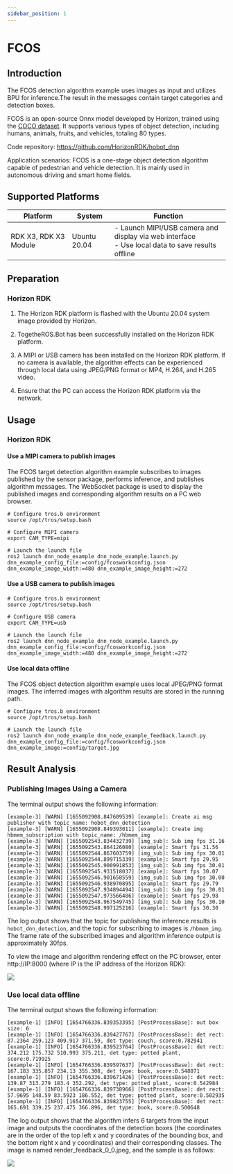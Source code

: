```yaml
---
sidebar_position: 1
---
```

# FCOS

## Introduction

The FCOS detection algorithm example uses images as input and utilizes BPU for inference.The result in the messages contain target categories and detection boxes.

FCOS is an open-source Onnx model developed by Horizon, trained using the [COCO dataset](http://cocodataset.org/). It supports various types of object detection, including humans, animals, fruits, and vehicles, totaling 80 types.

Code repository: <https://github.com/HorizonRDK/hobot_dnn>

Application scenarios: FCOS is a one-stage object detection algorithm capable of pedestrian and vehicle detection. It is mainly used in autonomous driving and smart home fields.

## Supported Platforms

| Platform          | System | Function                                       |
| ----------------- | ---------------- | ----------------------------------------------------------- |
| RDK X3, RDK X3 Module | Ubuntu 20.04       | - Launch MIPI/USB camera and display via web interface<br/>- Use local data to save results offline |

## Preparation

### Horizon RDK

1. The Horizon RDK platform is flashed with the Ubuntu 20.04 system image provided by Horizon.

2. TogetheROS.Bot has been successfully installed on the Horizon RDK platform.

3. A MIPI or USB camera has been installed on the Horizon RDK platform. If no camera is available, the algorithm effects can be experienced through local data using JPEG/PNG format or MP4, H.264, and H.265 video.

4. Ensure that the PC can access the Horizon RDK platform via the network.

## Usage

### Horizon RDK

#### Use a MIPI camera to publish images

The FCOS target detection algorithm example subscribes to images published by the sensor package, performs inference, and publishes algorithm messages. The WebSocket package is used to display the published images and corresponding algorithm results on a PC web browser.

```shell
# Configure tros.b environment
source /opt/tros/setup.bash

# Configure MIPI camera
export CAM_TYPE=mipi

# Launch the launch file
ros2 launch dnn_node_example dnn_node_example.launch.py dnn_example_config_file:=config/fcosworkconfig.json dnn_example_image_width:=480 dnn_example_image_height:=272
```

#### Use a USB camera to publish images

```shell
# Configure tros.b environment
source /opt/tros/setup.bash

# Configure USB camera
export CAM_TYPE=usb

# Launch the launch file
ros2 launch dnn_node_example dnn_node_example.launch.py dnn_example_config_file:=config/fcosworkconfig.json dnn_example_image_width:=480 dnn_example_image_height:=272
```

#### Use local data offline

The FCOS object detection algorithm example uses local JPEG/PNG format images. The inferred images with algorithm results are stored in the running path.

```shell
# Configure tros.b environment
source /opt/tros/setup.bash

# Launch the launch file
ros2 launch dnn_node_example dnn_node_example_feedback.launch.py dnn_example_config_file:=config/fcosworkconfig.json dnn_example_image:=config/target.jpg
```

## Result Analysis

### Publishing Images Using a Camera

The terminal output shows the following information:

```text
[example-3] [WARN] [1655092908.847609539] [example]: Create ai msg publisher with topic_name: hobot_dnn_detection
[example-3] [WARN] [1655092908.849393011] [example]: Create img hbmem_subscription with topic_name: /hbmem_img
[example-3] [WARN] [1655092543.834432739] [img_sub]: Sub img fps 31.16
[example-3] [WARN] [1655092543.864126080] [example]: Smart fps 31.56
[example-3] [WARN] [1655092544.867603759] [img_sub]: Sub img fps 30.01
[example-3] [WARN] [1655092544.899715339] [example]: Smart fps 29.95
[example-3] [WARN] [1655092545.900991853] [img_sub]: Sub img fps 30.01
[example-3] [WARN] [1655092545.931518037] [example]: Smart fps 30.07
[example-3] [WARN] [1655092546.901658559] [img_sub]: Sub img fps 30.00
[example-3] [WARN] [1655092546.938970895] [example]: Smart fps 29.79
[example-3] [WARN] [1655092547.934894494] [img_sub]: Sub img fps 30.01
[example-3] [WARN] [1655092547.973566486] [example]: Smart fps 29.98
[example-3] [WARN] [1655092548.967549745] [img_sub]: Sub img fps 30.10
[example-3] [WARN] [1655092548.997125216] [example]: Smart fps 30.30

```

The log output shows that the topic for publishing the inference results is `hobot_dnn_detection`, and the topic for subscribing to images is `/hbmem_img`. The frame rate of the subscribed images and algorithm inference output is approximately 30fps.

To view the image and algorithm rendering effect on the PC browser, enter http://IP:8000 (where IP is the IP address of the Horizon RDK):

![](./image/box_basic/fcos_render_web.jpeg)

### Use local data offline

The terminal output shows the following information:

```text
[example-1] [INFO] [1654766336.839353395] [PostProcessBase]: out box size: 6
[example-1] [INFO] [1654766336.839427767] [PostProcessBase]: det rect: 87.2364 259.123 409.917 371.59, det type: couch, score:0.782941
[example-1] [INFO] [1654766336.839523764] [PostProcessBase]: det rect: 374.212 175.732 510.993 375.211, det type: potted plant, score:0.719925
[example-1] [INFO] [1654766336.839597637] [PostProcessBase]: det rect: 167.183 335.857 234.13 355.308, det type: book, score:0.548071
[example-1] [INFO] [1654766336.839671426] [PostProcessBase]: det rect: 139.87 313.279 183.4 352.292, det type: potted plant, score:0.542984
[example-1] [INFO] [1654766336.839738966] [PostProcessBase]: det rect: 57.9695 148.59 83.5923 186.552, det type: potted plant, score:0.502935
[example-1] [INFO] [1654766336.839823755] [PostProcessBase]: det rect: 165.691 339.25 237.475 366.896, det type: book, score:0.500648
```

The log output shows that the algorithm infers 6 targets from the input image and outputs the coordinates of the detection boxes (the coordinates are in the order of the top left x and y coordinates of the bounding box, and the bottom right x and y coordinates) and their corresponding classes. The image is named render_feedback_0_0.jpeg, and the sample is as follows:

![](./image/box_basic/fcos_render_feedback.jpeg)